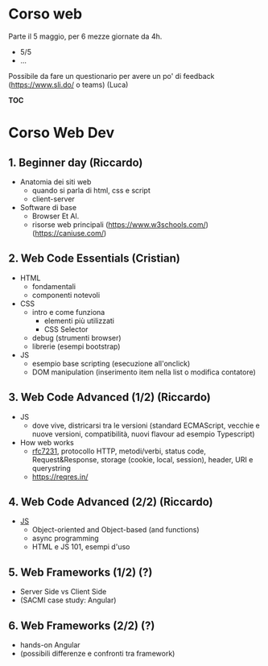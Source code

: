 # Corso web

Parte il 5 maggio, per 6 mezze giornate da 4h.

* 5/5
* ...

Possibile da fare un questionario per avere un po' di feedback (https://www.sli.do/ o teams) (Luca)

__TOC__

# Corso Web Dev

## 1. Beginner day (Riccardo)

* Anatomia dei siti web
    - quando si parla di html, css e script
    - client-server 
* Software di base
    - Browser Et Al.
    - risorse web principali (https://www.w3schools.com/) (https://caniuse.com/)

## 2. Web Code Essentials (Cristian)

* HTML
    - fondamentali
    - componenti notevoli
* CSS 
    - intro e come funziona
        + elementi più utilizzati
        + CSS Selector
    - debug (strumenti browser)
    - librerie (esempi bootstrap)
* JS
    - esempio base scripting (esecuzione all'onclick)
    - DOM manipulation (inserimento item nella list o modifica contatore)

## 3. Web Code Advanced (1/2) (Riccardo)

* JS
    - dove vive, districarsi tra le versioni (standard ECMAScript, vecchie e nuove versioni, compatibilità, nuovi flavour ad esempio Typescript)
* How web works 
    - [rfc7231](https://tools.ietf.org/html/rfc7231), protocollo HTTP, metodi/verbi, status code, Request&Response, storage (cookie, local, session), header, URI e querystring
    - https://reqres.in/

## 4. Web Code Advanced (2/2) (Riccardo)

* [JS](https://eloquentjavascript.net/)
    - Object-oriented and Object-based (and functions)
    - async programming 
    - HTML e JS 101, esempi d'uso

## 5. Web Frameworks (1/2) (?)

* Server Side vs Client Side
* (SACMI case study: Angular)

## 6. Web Frameworks (2/2) (?)

* hands-on Angular
* (possibili differenze e confronti tra framework)

